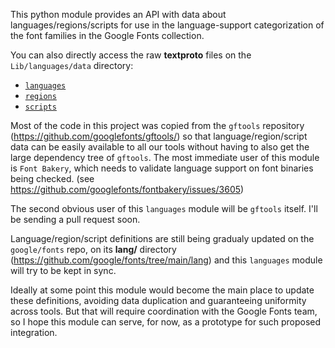 This python module provides an API with data about languages/regions/scripts for use in the language-support categorization of the font families in the Google Fonts collection.

You can also directly access the raw **textproto** files on the `Lib/languages/data` directory:
* [`languages`](https://github.com/felipesanches/languages/tree/main/Lib/languages/data/languages)
* [`regions`](https://github.com/felipesanches/languages/tree/main/Lib/languages/data/regions)
* [`scripts`](https://github.com/felipesanches/languages/tree/main/Lib/languages/data/scripts)

Most of the code in this project was copied from the `gftools` repository (https://github.com/googlefonts/gftools/) so that language/region/script data can be easily available to all our tools without having to also get the large dependency tree of `gftools`. The most immediate user of this module is `Font Bakery`, which needs to validate language support on font binaries being checked. (see https://github.com/googlefonts/fontbakery/issues/3605)

The second obvious user of this `languages` module will be `gftools` itself. I'll be sending a pull request soon.

Language/region/script definitions are still being gradualy updated on the `google/fonts` repo, on its **lang/** directory (https://github.com/google/fonts/tree/main/lang) and this `languages` module will try to be kept in sync.

Ideally at some point this module would become the main place to update these definitions, avoiding data duplication and guaranteeing uniformity across tools. But that will require coordination with the Google Fonts team, so I hope this module can serve, for now, as a prototype for such proposed integration.

